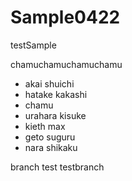 # Sample0422

testSample

chamuchamuchamuchamu

  * akai shuichi
  * hatake kakashi
  * chamu
  * urahara kisuke
  * kieth max
  * geto suguru
  * nara shikaku

branch test testbranch

